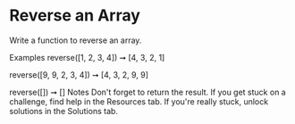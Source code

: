 # Reverse an Array

Write a function to reverse an array.

Examples
reverse([1, 2, 3, 4]) ➞ [4, 3, 2, 1]

reverse([9, 9, 2, 3, 4]) ➞ [4, 3, 2, 9, 9]

reverse([]) ➞ []
Notes
Don't forget to return the result.
If you get stuck on a challenge, find help in the Resources tab.
If you're really stuck, unlock solutions in the Solutions tab.
